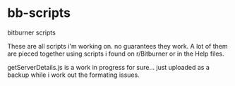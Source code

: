 # bb-scripts
bitburner scripts

These are all scripts i'm working on. no guarantees they work. 
A lot of them are pieced together using scripts i found on r/Bitburner or in the Help files.

getServerDetails.js is a work in progress for sure... just uploaded as a backup while i work out the formating issues.
